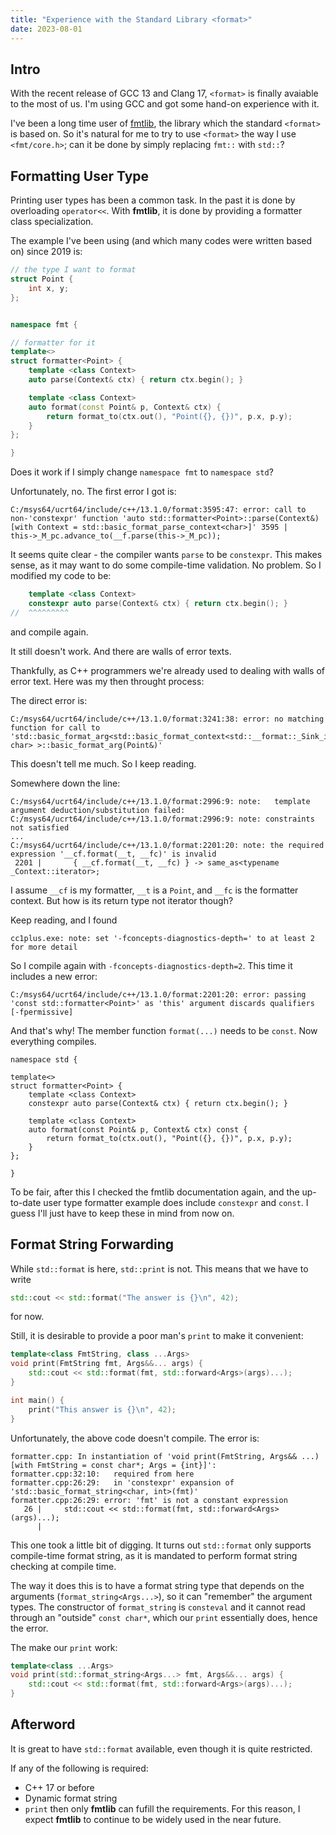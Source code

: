 ```yaml
---
title: "Experience with the Standard Library <format>"
date: 2023-08-01
---
```



## Intro

With the recent release of GCC 13 and Clang 17, `<format>` is finally avaiable to the most of us.
I'm using GCC and got some hand-on experience with it.

I've been a long time user of [fmtlib](https://github.com/fmtlib/fmt),
the library which the standard `<format>` is based on.
So it's natural for me to try to use `<format>` the way I use `<fmt/core.h>`;
can it be done by simply replacing `fmt::` with `std::`?

## Formatting User Type

Printing user types has been a common task. In the past it is done by overloading `operator<<`.
With **fmtlib**, it is done by providing a formatter class specialization.

The example I've been using (and which many codes were written based on) since 2019 is:

```cpp
// the type I want to format
struct Point {
    int x, y;
};


namespace fmt {

// formatter for it
template<>
struct formatter<Point> {
    template <class Context>
    auto parse(Context& ctx) { return ctx.begin(); }

    template <class Context>
    auto format(const Point& p, Context& ctx) {
        return format_to(ctx.out(), "Point({}, {})", p.x, p.y);
    }
};

}
```

Does it work if I simply change `namespace fmt` to `namespace std`?

Unfortunately, no. The first error I got is:

```
C:/msys64/ucrt64/include/c++/13.1.0/format:3595:47: error: call to non-'constexpr' function 'auto std::formatter<Point>::parse(Context&) [with Context = std::basic_format_parse_context<char>]' 3595 |               this->_M_pc.advance_to(__f.parse(this->_M_pc));
```

It seems quite clear - the compiler wants `parse` to be `constexpr`.
This makes sense, as it may want to do some compile-time validation.
No problem. So I modified my code to be:

```cpp
    template <class Context>
    constexpr auto parse(Context& ctx) { return ctx.begin(); }
//  ^^^^^^^^^    
```

and compile again.

It still doesn't work. And there are walls of error texts.

Thankfully, as C++ programmers we're already used to dealing with walls of error text. Here was my then throught process:

The direct error is:

```
C:/msys64/ucrt64/include/c++/13.1.0/format:3241:38: error: no matching function for call to 'std::basic_format_arg<std::basic_format_context<std::__format::_Sink_iter<char>, char> >::basic_format_arg(Point&)'
```

This doesn't tell me much. So I keep reading.

Somewhere down the line:

```
C:/msys64/ucrt64/include/c++/13.1.0/format:2996:9: note:   template argument deduction/substitution failed:
C:/msys64/ucrt64/include/c++/13.1.0/format:2996:9: note: constraints not satisfied
...
C:/msys64/ucrt64/include/c++/13.1.0/format:2201:20: note: the required expression '__cf.format(__t, __fc)' is invalid
 2201 |       { __cf.format(__t, __fc) } -> same_as<typename _Context::iterator>;

```

I assume `__cf` is my formatter, `__t` is a `Point`, and `__fc` is the formatter context.
But how is its return type not iterator though?

Keep reading, and I found

```
cc1plus.exe: note: set '-fconcepts-diagnostics-depth=' to at least 2 for more detail
```

So I compile again with `-fconcepts-diagnostics-depth=2`. This time it includes a new error:

```
C:/msys64/ucrt64/include/c++/13.1.0/format:2201:20: error: passing 'const std::formatter<Point>' as 'this' argument discards qualifiers [-fpermissive]
```

And that's why! The member function `format(...)` needs to be `const`. Now everything compiles.

```
namespace std {

template<>
struct formatter<Point> {
    template <class Context>
    constexpr auto parse(Context& ctx) { return ctx.begin(); }

    template <class Context>
    auto format(const Point& p, Context& ctx) const {
        return format_to(ctx.out(), "Point({}, {})", p.x, p.y);
    }
};

}
```

To be fair, after this I checked the fmtlib documentation again,
and the up-to-date user type formatter example does include `constexpr` and `const`.
I guess I'll just have to keep these in mind from now on.


## Format String Forwarding

While `std::format` is here, `std::print` is not. This means that we have to write

```cpp
std::cout << std::format("The answer is {}\n", 42);
```

for now.

Still, it is desirable to provide a poor man's `print` to make it convenient:

```cpp
template<class FmtString, class ...Args>
void print(FmtString fmt, Args&&... args) {
    std::cout << std::format(fmt, std::forward<Args>(args)...);
}

int main() {
    print("This answer is {}\n", 42);
}
```

Unfortunately, the above code doesn't compile. The error is:

```
formatter.cpp: In instantiation of 'void print(FmtString, Args&& ...) [with FmtString = const char*; Args = {int}]':
formatter.cpp:32:10:   required from here
formatter.cpp:26:29:   in 'constexpr' expansion of 'std::basic_format_string<char, int>(fmt)'
formatter.cpp:26:29: error: 'fmt' is not a constant expression
   26 |     std::cout << std::format(fmt, std::forward<Args>(args)...);
      |       
```

This one took a little bit of digging. It turns out `std::format` only supports compile-time format string,
as it is mandated to perform format string checking at compile time.

The way it does this is to have a format string type that depends on the arguments (`format_string<Args...>`),
so it can "remember" the argument types. The constructor of `format_string` is `consteval`
and it cannot read through an "outside" `const char*`, which our `print` essentially does, hence the error.

The make our `print` work:

```cpp
template<class ...Args>
void print(std::format_string<Args...> fmt, Args&&... args) {
    std::cout << std::format(fmt, std::forward<Args>(args)...);
}
```

## Afterword

It is great to have `std::format` available, even though it is quite restricted.

If any of the following is required:
- C++ 17 or before
- Dynamic format string
- `print`
then only **fmtlib** can fufill the requirements. For this reason, I expect **fmtlib** to continue to be widely used in the near future.
